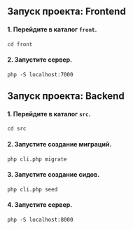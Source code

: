 ## Запуск проекта: Frontend
#### 1. Перейдите в каталог `front`.
```
cd front
```
#### 2. Запустите сервер.
```
php -S localhost:7000
```

## Запуск проекта: Backend
#### 1. Перейдите в каталог `src`.
```
cd src
```
#### 2. Запустите создание миграций.
```
php cli.php migrate
```
#### 3. Запустите создание сидов.
```
php cli.php seed
```
#### 4. Запустите сервер.
```
php -S localhost:8000
```